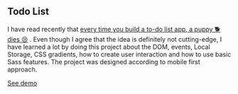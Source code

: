 ## Todo List

I have read recently that [every time you build a to-do list app, a puppy 🐕 dies 😢](https://medium.freecodecamp.org/every-time-you-build-a-to-do-list-app-a-puppy-dies-505b54637a5d) . Even though I agree that the idea is definitely not cutting-edge, I have learned a lot by doing this project about the DOM, events, Local Storage, CSS gradients, how to create user interaction and how to use basic Sass features. The project was designed according to mobile first approach.


[See demo](https://classic-todo-list.netlify.com/)
